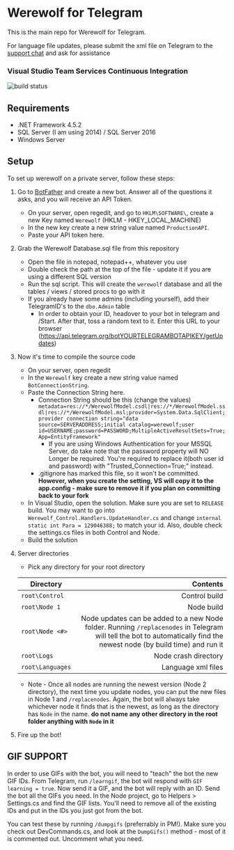 # Werewolf for Telegram

This is the main repo for Werewolf for Telegram.

For language file updates, please submit the xml file on Telegram to the [support chat](http://telegram.me/werewolfsupport) and ask for assistance

### Visual Studio Team Services Continuous Integration		
![build status](https://parabola949.visualstudio.com/_apis/public/build/definitions/c0505bb4-b972-452b-88be-acdc00501797/2/badge)

## Requirements
* .NET Framework 4.5.2
* SQL Server (I am using 2014) / SQL Server 2016
* Windows Server

## Setup

To set up werewolf on a private server, follow these steps:

1. Go to [BotFather](https://telegram.me/BotFather) and create a new bot.  Answer all of the questions it asks, and you will receive an API Token.
   * On your server, open regedit, and go to `HKLM\SOFTWARE\`, create a new Key named `Werewolf` (HKLM - HKEY_LOCAL_MACHINE)
   * In the new key create a new string value named `ProductionAPI`.  
   * Paste your API token here.
2. Grab the Werewolf Database.sql file from this repository
   * Open the file in notepad, notepad++, whatever you use
   * Double check the path at the top of the file - update it if you are using a different SQL version
   * Run the sql script.  This will create the `werewolf` database and all the tables / views / stored procs to go with it
   * If you already have some admins (including yourself), add their TelegramID's to the `dbo.Admin` table
		* In order to obtain your ID, headover to your bot in telegram and /Start. After that, toss a random text to it. Enter this URL to your browser (https://api.telegram.org/botYOURTELEGRAMBOTAPIKEY/getUpdates)
3. Now it's time to compile the source code
   * On your server, open regedit
   * In the `Werewolf` key create a new string value named `BotConnectionString`.
   * Paste the Connection String here.
        * Connection String should be this (change the values) `metadata=res://*/WerewolfModel.csdl|res://*/WerewolfModel.ssdl|res://*/WerewolfModel.msl;provider=System.Data.SqlClient;provider connection string="data source=SERVERADDRESS;initial catalog=werewolf;user id=USERNAME;password=PASSWORD;MultipleActiveResultSets=True;App=EntityFramework"`
			* If you are using Windows Authentication for your MSSQL Server, do take note that the password property will NO Longer be required. You're required to replace it(both user id and password) with "Trusted_Connection=True;" instead.
      * .gitignore has marked this file, so it won't be committed. **However, when you create the setting, VS will copy it to the app.config - make sure to remove it if you plan on committing back to your fork**
   * In Visual Studio, open the solution.  Make sure you are set to `RELEASE` build.  You may want to go into `Werewolf_Control.Handlers.UpdateHandler.cs` and change `internal static int Para = 129046388;` to match your id.  Also, double check the settings.cs files in both Control and Node.
   * Build the solution
4. Server directories
   * Pick any directory for your root directory

   | Directory | Contents |
   |-----------|---------:|
   |`root\Control`|Control build|
   |`root\Node 1`|Node build|
   |`root\Node <#>`|Node updates can be added to a new Node folder.  Running `/replacenodes` in Telegram will tell the bot to automatically find the newest node (by build time) and run it|
   |`root\Logs`|Node crash directory|
   |`root\Languages`|Language xml files|

   * Note - Once all nodes are running the newest version (Node 2 directory), the next time you update nodes, you can put the new files in Node 1 and `/replacenodes`.  Again, the bot will always take whichever node it finds that is the newest, as long as the directory has `Node` in the name.  **do not name any other directory in the root folder anything with `Node` in it**
5. Fire up the bot!




## GIF SUPPORT
In order to use GIFs with the bot, you will need to "teach" the bot the new GIF IDs.  From Telegram, run `/learngif`, the bot will respond with `GIF learning = true`.  Now send it a GIF, and the bot will reply with an ID.  Send the bot all the GIFs you need.  In the Node project, go to Helpers > Settings.cs and find the GIF lists.  You'll need to remove all of the existing IDs and put in the IDs you just got from the bot.

You can test these by running `/dumpgifs` (preferrably in PM!).  Make sure you check out DevCommands.cs, and look at the `DumpGifs()` method - most of it is commented out.  Uncomment what you need.
